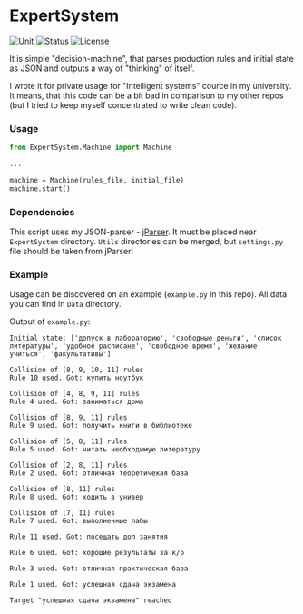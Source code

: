 # ExpertSystem
[![Unit][]]() [![Status][]]() [![License][]]()

[License]: https://img.shields.io/badge/License-MIT-blue
[Status]: https://img.shields.io/badge/Status-experimental-yellow
[Unit]: https://img.shields.io/badge/Unit-education-brightgreen
[jParser]: https://github.com/GeorgyFirsov/jParser

It is simple "decision-machine", that parses production rules and initial state as JSON and outputs a way of "thinking" of itself. 

I wrote it for private usage for "Intelligent systems" cource in my university. It means, that this code can be a bit bad in comparison to my other repos (but I tried to keep myself concentrated to write clean code). 

### Usage
```python
from ExpertSystem.Machine import Machine

...

machine = Machine(rules_file, initial_file)
machine.start()
```

### Dependencies

This script uses my JSON-parser - [jParser][]. It must be placed near `ExpertSystem` directory. `Utils` directories can be merged, but `settings.py` file should be taken from jParser!

### Example

Usage can be discovered on an example (`example.py` in this repo). All data you can find in `Data` directory.

Output of `example.py`:
```
Initial state: ['допуск в лабораторию', 'свободные деньги', 'список литературы', 'удобное расписане', 'свободное время', 'желание учиться', 'факультативы']

Collision of [8, 9, 10, 11] rules
Rule 10 used. Got: купить ноутбук

Collision of [4, 8, 9, 11] rules
Rule 4 used. Got: заниматься дома

Collision of [8, 9, 11] rules
Rule 9 used. Got: получить книги в библиотеке

Collision of [5, 8, 11] rules
Rule 5 used. Got: читать необходимую литературу

Collision of [2, 8, 11] rules
Rule 2 used. Got: отличная теоретичекая база

Collision of [8, 11] rules
Rule 8 used. Got: ходить в универ

Collision of [7, 11] rules
Rule 7 used. Got: выполненные лабы

Rule 11 used. Got: посещать доп занятия

Rule 6 used. Got: хорошие результаты за к/р

Rule 3 used. Got: отличная практическая база

Rule 1 used. Got: успешная сдача экзамена

Target "успешная сдача экзамена" reached
```
